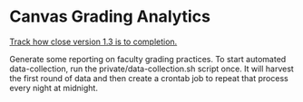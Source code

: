 # Canvas Grading Analytics

[Track how close version 1.3 is to completion.](https://github.com/smtech/smcanvas-grading-analytics/tree/release/1.3)

Generate some reporting on faculty grading practices. To start automated data-collection, run the private/data-collection.sh script once. It will harvest the first round of data and then create a crontab job to repeat that process every night at midnight.
